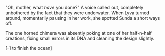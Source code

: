 "Oh, mother, what *have* you done?" A voice called out, completely unbothered by the fact that they were underwater. When Lyva turned around, momentarily pausing in her work, she spotted Sunda a short ways off.

The one horned chimera was absently poking at one of her half-n-half creations, fixing small errors in its DNA and cleaning the design slightly.

\[-1 to finish the ocean\]